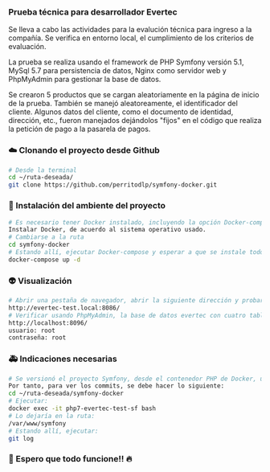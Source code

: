 ### Prueba técnica para desarrollador Evertec

Se lleva a cabo las actividades para la evalución técnica para ingreso a la compañía. Se verifica en entorno local, el cumplimiento de los criterios de evaluación.

La prueba se realiza usando el framework de PHP Symfony versión 5.1, MySql 5.7 para persistencia de datos, Nginx como servidor web y PhpMyAdmin para gestionar la base de datos.

Se crearon 5 productos que se cargan aleatoriamente en la página de inicio de la prueba. También se manejó aleatoreamente, el identificador del cliente. Algunos datos del cliente, como el documento de identidad, dirección, etc., fueron manejados dejándolos "fijos" en el código que realiza la petición de pago a la pasarela de pagos. 

### :cloud: Clonando el proyecto desde Github

```bash
# Desde la terminal
cd ~/ruta-deseada/
git clone https://github.com/perritodlp/symfony-docker.git
```

### :construction: Instalación del ambiente del proyecto


```bash
# Es necesario tener Docker instalado, incluyendo la opción Docker-compose
Instalar Docker, de acuerdo al sistema operativo usado.
# Cambiarse a la ruta
cd symfony-docker
# Estando allí, ejecutar Docker-compose y esperar a que se instale todo lo necesario
docker-compose up -d
```

### :alien: Visualización
```bash
# Abrir una pestaña de navegador, abrir la siguiente dirección y probar:
http://evertec-test.local:8086/
# Verificar usando PhpMyAdmin, la base de datos evertec con cuatro tablas, así:
http://localhost:8096/
usuario: root
contraseña: root
```

### :ambulance: Indicaciones necesarias
```bash
# Se versionó el proyecto Symfony, desde el contenedor PHP de Docker, usando el repo de la instalación de Symfony. 
Por tanto, para ver los commits, se debe hacer lo siguiente:
cd ~/ruta-deseada/symfony-docker
# Ejecutar: 
docker exec -it php7-evertec-test-sf bash
# Lo dejaría en la ruta: 
/var/www/symfony
# Estando allí, ejecutar: 
git log
```

### :construction_worker: Espero que todo funcione!! :fire: 